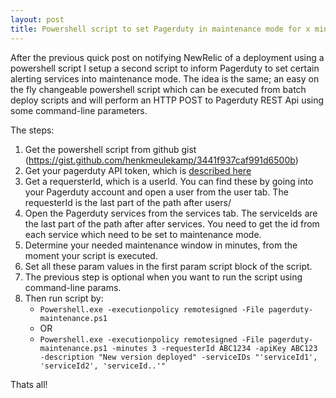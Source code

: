 ```yaml
---
layout: post
title: Powershell script to set Pagerduty in maintenance mode for x minutes via API
---
```

  
After the previous quick post on notifying NewRelic of a deployment using a powershell script I setup a second script to inform Pagerduty to set certain alerting services into maintenance mode. The idea is the same; an easy on the fly changeable powershell script which can be executed from batch deploy scripts and will perform an HTTP POST to Pagerduty REST Api using some command-line parameters.
  
The steps:  
1. Get the powershell script from github gist (https://gist.github.com/henkmeulekamp/3441f937caf991d6500b)
2. Get your pagerduty API token, which is [described here](https://support.pagerduty.com/hc/en-us/articles/202829310-Generating-an-API-Key)
3. Get a requersterId, which is a userId. You can find these by going into your Pagerduty account and open a user from the user tab. The requesterId is the last part of the path after users/
4. Open the Pagerduty services from the services tab. The serviceIds are the last part of the path after after services. You need to get the id from each service which need to be set to maintenance mode.
5. Determine your needed maintenance window in minutes, from the moment your script is executed.
6. Set all these param values in the first param script block of the script.
7. The previous step is optional when you want to run the script using command-line params.
8. Then run script by:
    - `Powershell.exe -executionpolicy remotesigned -File pagerduty-maintenance.ps1`
    - OR
    - `Powershell.exe -executionpolicy remotesigned -File pagerduty-maintenance.ps1 -minutes 3 -requesterId ABC1234 -apiKey ABC123 -description "New version deployed" -serviceIDs "'serviceId1', 'serviceId2', 'serviceId..'"`
  
Thats all!
  